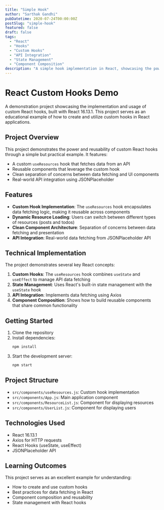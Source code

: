 ```yaml
---
title: "Simple Hook"
author: "Sarthak Gandhi"
pubDatetime: 2020-07-24T00:00:00Z
postSlug: "simple-hook"
featured: false
draft: false
tags:
  - "React"
  - "Hooks"
  - "Custom Hooks"
  - "API Integration"
  - "State Management"
  - "Component Composition"
description: "A simple hook implementation in React, showcasing the power and reusability of custom hooks."
---
```


# React Custom Hooks Demo

A demonstration project showcasing the implementation and usage of custom React hooks, built with React 16.13.1. This project serves as an educational example of how to create and utilize custom hooks in React applications.

## Project Overview

This project demonstrates the power and reusability of custom React hooks through a simple but practical example. It features:

- A custom `useResources` hook that fetches data from an API
- Reusable components that leverage the custom hook
- Clean separation of concerns between data fetching and UI components
- Real-world API integration using JSONPlaceholder

## Features

- **Custom Hook Implementation**: The `useResources` hook encapsulates data fetching logic, making it reusable across components
- **Dynamic Resource Loading**: Users can switch between different types of resources (posts and todos)
- **Clean Component Architecture**: Separation of concerns between data fetching and presentation
- **API Integration**: Real-world data fetching from JSONPlaceholder API

## Technical Implementation

The project demonstrates several key React concepts:

1. **Custom Hooks**: The `useResources` hook combines `useState` and `useEffect` to manage API data fetching
2. **State Management**: Uses React's built-in state management with the `useState` hook
3. **API Integration**: Implements data fetching using Axios
4. **Component Composition**: Shows how to build reusable components that share common functionality

## Getting Started

1. Clone the repository
2. Install dependencies:
   ```bash
   npm install
   ```
3. Start the development server:
   ```bash
   npm start
   ```

## Project Structure

- `src/components/useResources.js`: Custom hook implementation
- `src/components/App.js`: Main application component
- `src/components/ResourceList.js`: Component for displaying resources
- `src/components/UserList.js`: Component for displaying users

## Technologies Used

- React 16.13.1
- Axios for HTTP requests
- React Hooks (useState, useEffect)
- JSONPlaceholder API

## Learning Outcomes

This project serves as an excellent example for understanding:

- How to create and use custom hooks
- Best practices for data fetching in React
- Component composition and reusability
- State management with React hooks
